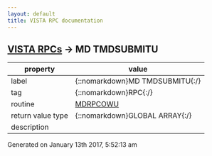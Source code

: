 ```yaml
---
layout: default
title: VISTA RPC documentation
---
```




## [VISTA RPCs](TableOfContent.md) &#8594; MD TMDSUBMITU 

 property | value 
--- | --- 
 label | {::nomarkdown}MD TMDSUBMITU{:/}
 tag | {::nomarkdown}RPC{:/}
 routine | [MDRPCOWU](http://code.osehra.org/dox/Routine_MDRPCOWU_source.html)
 return value type | {::nomarkdown}GLOBAL ARRAY{:/}
 description | 




 Generated on January 13th 2017, 5:52:13 am